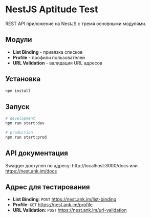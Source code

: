 # NestJS Aptitude Test

REST API приложение на NestJS с тремя основными модулями.

## Модули

- **List Binding** - привязка списков
- **Profile** - профили пользователей
- **URL Validation** - валидация URL адресов

## Установка

 ```bash
 npm install
 ```

## Запуск

 ```bash
 # development
 npm run start:dev

 # production
 npm run start:prod
 ```

## API документация

Swagger доступен по адресу: http://localhost:3000/docs или https://nest.ank.im/docs

## Адрес для тестирования

- **List Binding**: `POST` https://nest.ank.im/list-binding
- **Profile**: `GET` https://nest.ank.im/profile
- **URL Validation**: `POST` https://nest.ank.im/url-validation

